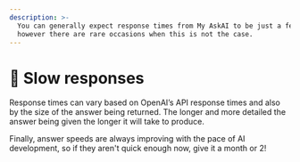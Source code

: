 ```yaml
---
description: >-
  You can generally expect response times from My AskAI to be just a few seconds
  however there are rare occasions when this is not the case.
---
```


# 🐢 Slow responses



Response times can vary based on OpenAI’s API response times and also by the size of the answer being returned. The longer and more detailed the answer being given the longer it will take to produce.&#x20;

Finally, answer speeds are always improving with the pace of AI development, so if they aren't quick enough now, give it a month or 2!

